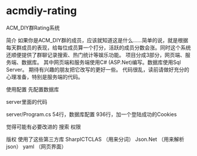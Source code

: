 acmdiy-rating
=============

ACM_DIY群Rating系统

简介
如果你是ACM_DIY群的成员，应该就知道这是什么……简单的说，就是根据每天群成员的表现，给每位成员算一个打分，活跃的成员分数会涨。同时这个系统还顺便提供了群聊记录搜索、热门统计等娱乐功能。
项目分成3部分，网页端、服务端、数据库。
其中网页端和服务端使用C# (ASP.Net)编写。数据库使用Sql Server。
期待有兴趣的朋友把它改写的更好一些。
代码很乱，读前请做好充分的心理准备，特别是服务端的代码。

使用配置
先配置数据库

server里面的代码

server/Program.cs
54行，数据库配置
936行，加一个登陆成功的Cookies


觉得可能有必要改进的
搜索
权限


版权
使用了这些第三方库
SharpICTCLAS （用来分词）
Json.Net （用来解析json）
yaml （网页界面）
